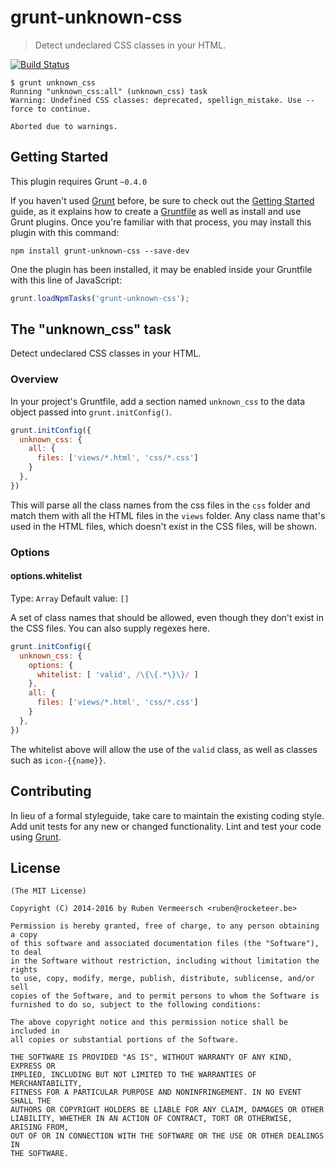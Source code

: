 # grunt-unknown-css

> Detect undeclared CSS classes in your HTML.

[![Build Status](https://travis-ci.org/rubenv/grunt-unknown-css.png?branch=master)](https://travis-ci.org/rubenv/grunt-unknown-css)

```
$ grunt unknown_css
Running "unknown_css:all" (unknown_css) task
Warning: Undefined CSS classes: deprecated, spellign_mistake. Use --force to continue.

Aborted due to warnings.
```

## Getting Started
This plugin requires Grunt `~0.4.0`

If you haven't used [Grunt](http://gruntjs.com/) before, be sure to check out the [Getting Started](http://gruntjs.com/getting-started) guide, as it explains how to create a [Gruntfile](http://gruntjs.com/sample-gruntfile) as well as install and use Grunt plugins. Once you're familiar with that process, you may install this plugin with this command:

```shell
npm install grunt-unknown-css --save-dev
```

One the plugin has been installed, it may be enabled inside your Gruntfile with this line of JavaScript:

```js
grunt.loadNpmTasks('grunt-unknown-css');
```

## The "unknown_css" task

Detect undeclared CSS classes in your HTML.

### Overview
In your project's Gruntfile, add a section named `unknown_css` to the data object passed into `grunt.initConfig()`.

```js
grunt.initConfig({
  unknown_css: {
    all: {
      files: ['views/*.html', 'css/*.css']
    }
  },
})
```

This will parse all the class names from the css files in the `css` folder and match them with all the HTML files in the `views` folder. Any class name that's used in the HTML files, which doesn't exist in the CSS files, will be shown.

### Options

#### options.whitelist
Type: `Array`
Default value: `[]`

A set of class names that should be allowed, even though they don't exist in the CSS files. You can also supply regexes here.

```js
grunt.initConfig({
  unknown_css: {
    options: {
      whitelist: [ 'valid', /\{\{.*\}\}/ ]
    },
    all: {
      files: ['views/*.html', 'css/*.css']
    }
  },
})
```

The whitelist above will allow the use of the `valid` class, as well as classes such as `icon-{{name}}`.

## Contributing
In lieu of a formal styleguide, take care to maintain the existing coding style. Add unit tests for any new or changed functionality. Lint and test your code using [Grunt](http://gruntjs.com/).

## License 

    (The MIT License)

    Copyright (C) 2014-2016 by Ruben Vermeersch <ruben@rocketeer.be>

    Permission is hereby granted, free of charge, to any person obtaining a copy
    of this software and associated documentation files (the "Software"), to deal
    in the Software without restriction, including without limitation the rights
    to use, copy, modify, merge, publish, distribute, sublicense, and/or sell
    copies of the Software, and to permit persons to whom the Software is
    furnished to do so, subject to the following conditions:

    The above copyright notice and this permission notice shall be included in
    all copies or substantial portions of the Software.

    THE SOFTWARE IS PROVIDED "AS IS", WITHOUT WARRANTY OF ANY KIND, EXPRESS OR
    IMPLIED, INCLUDING BUT NOT LIMITED TO THE WARRANTIES OF MERCHANTABILITY,
    FITNESS FOR A PARTICULAR PURPOSE AND NONINFRINGEMENT. IN NO EVENT SHALL THE
    AUTHORS OR COPYRIGHT HOLDERS BE LIABLE FOR ANY CLAIM, DAMAGES OR OTHER
    LIABILITY, WHETHER IN AN ACTION OF CONTRACT, TORT OR OTHERWISE, ARISING FROM,
    OUT OF OR IN CONNECTION WITH THE SOFTWARE OR THE USE OR OTHER DEALINGS IN
    THE SOFTWARE.

